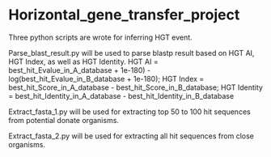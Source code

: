 # Horizontal_gene_transfer_project
Three python scripts are wrote for inferring HGT event. 

Parse_blast_result.py will be used to parse blastp result based on HGT AI, HGT Index, as well as HGT Identity. HGT AI = best_hit_Evalue_in_A_database + 1e-180) - log(best_hit_Evalue_in_B_database + 1e-180); HGT Index = best_hit_Score_in_A_database - best_hit_Score_in_B_database; HGT Identity = best_hit_Identity_in_A_database - best_hit_Identity_in_B_database

Extract_fasta_1.py will be used for extracting top 50 to 100 hit sequences from potential donate organisms.

Extract_fasta_2.py will be used for extracting all hit sequences from close organisms.

